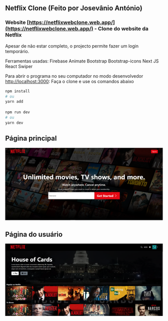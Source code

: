## Netflix Clone (Feito por Josevânio António)

### Website [https://netflixwebclone.web.app/](https://netflixwebclone.web.app/) - Clone do website da Netflix

Apesar de não estar completo, o projecto permite fazer um login temporário.

Ferramentas usadas:
Firebase
Animate
Bootstrap
Bootstrap-icons
Next JS
React
Swiper

Para abrir o programa no seu computador no modo desenvolvedor [http://localhost:3000](http://localhost:3000):
Faça o clone e use os comandos abaixo

```bash
npm install
# ou
yarn add

npm run dev
# ou
yarn dev
```

## Página principal

![alt text](netflixclone.PNG)

## Página do usuário

![alt text](netflixclone2.PNG)
